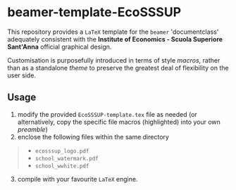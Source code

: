 # beamer-template-EcoSSSUP

This repository provides a `LaTeX` template for the `beamer` 'documentclass' adequately consistent with the **Institute of Economics - Scuola Superiore Sant'Anna** official graphical design.

Customisation is purposefully introduced in terms of style *macros*, rather than as a standalone *theme* to preserve the
greatest deal of flexibility on the user side.

## Usage
 1. modify the provided `EcoSSSUP-template.tex` file as needed (or alternatively, copy the specific file macros (highlighted) into your own *preamble*)
 2. enclose the following files within the same directory
  >* `ecosssup_logo.pdf`
  >* `school_watermark.pdf`
  >* `school_wwhite.pdf`
 3. compile with your favourite `LaTeX` engine.
